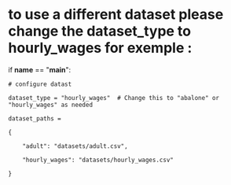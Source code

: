 
# to use a different dataset please change the dataset_type to hourly_wages for exemple :

if __name__ == "__main__":

    # configure datast
    
    dataset_type = "hourly_wages"  # Change this to "abalone" or "hourly_wages" as needed
    
    dataset_paths = 
    
    {
    
        "adult": "datasets/adult.csv",
        
        "hourly_wages": "datasets/hourly_wages.csv"
        
    }
    
